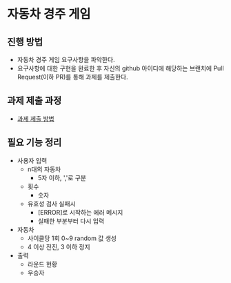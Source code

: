 # 자동차 경주 게임
## 진행 방법
* 자동차 경주 게임 요구사항을 파악한다.
* 요구사항에 대한 구현을 완료한 후 자신의 github 아이디에 해당하는 브랜치에 Pull Request(이하 PR)를 통해 과제를 제출한다.

## 과제 제출 과정
* [과제 제출 방법](https://github.com/next-step/nextstep-docs/tree/master/precourse)

## 필요 기능 정리
- 사용자 입력
    - n대의 자동차
        - 5자 이하, ','로 구분
    - 횟수
        - 숫자
    - 유효성 검사 실패시
        - [ERROR]로 시작하는 에러 메시지
        - 실패한 부분부터 다시 입력
- 자동차
    - 사이클당 1회 0~9 random 값 생성
    - 4 이상 전진, 3 이하 정지
- 출력
    - 라운드 현황
    - 우승자
